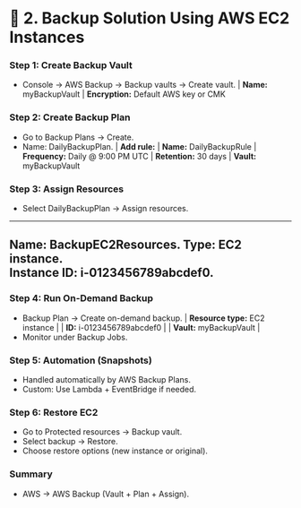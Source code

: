 # 🔹 2. Backup Solution Using AWS EC2 Instances
### Step 1: Create Backup Vault
- Console → AWS Backup → Backup vaults → Create vault.
  | **Name:** myBackupVault
  | **Encryption:** Default AWS key or CMK

### Step 2: Create Backup Plan
- Go to Backup Plans → Create.
- Name: DailyBackupPlan.
| **Add rule:**
| **Name:** DailyBackupRule
| **Frequency:** Daily @ 9:00 PM UTC
| **Retention:** 30 days
| **Vault:** myBackupVault

### Step 3: Assign Resources

- Select DailyBackupPlan → Assign resources.
---
**Name:** BackupEC2Resources.
**Type:** EC2 instance.  
**Instance ID:** i-0123456789abcdef0. 
---
### Step 4: Run On-Demand Backup

- Backup Plan → Create on-demand backup.
| **Resource type:** EC2 instance |
| **ID:** i-0123456789abcdef0 |
| **Vault:** myBackupVault |
- Monitor under Backup Jobs. 

### Step 5: Automation (Snapshots)

- Handled automatically by AWS Backup Plans.
- Custom: Use Lambda + EventBridge if needed.

### Step 6: Restore EC2

- Go to Protected resources → Backup vault.
- Select backup → Restore.
- Choose restore options (new instance or original).


### Summary
- AWS → AWS Backup (Vault + Plan + Assign).
